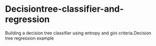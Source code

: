 # Decisiontree-classifier-and-regression
Building a decision tree classifier using entropy and gini criteria.Decision tree regression example
